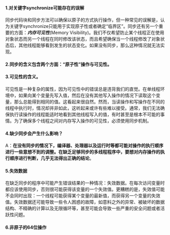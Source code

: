 #### 1.对关键字synchronize可能存在的误解
同步代码块和同步方法可以确保以原子的方式执行操作，但一种常见的误解是，认为关键字synchronize只能用于实现原子性或者确定“临界区”。同步还有另一个重要的方面：***内存可见性***(Memory Visibility)。我们不仅希望防止某个线程正在使用对象状态而另一个线程在同时修改该状态，而且希望确保当一个线程修改了对象状态后，其他线程能够看到发生的状态变化。如果没有同步，那么这种情况就无法实现。

#### 2.同步的含义包含两个方面：“原子性”操作与可见性。

#### 3.可见性的含义。
可见性是一种复杂的属性，因为可见性中的错误总是违背我们的直觉。在单线程环境中，如果向某个变量先写入值，然后在没有其他写入操作的情况下读取这个变量，那么总能得到相同的值。这看起来很自然。然而，当读操作和写操作在不同的线程中执行时，情况却并非如此，这听起来或许有些难以接受。通常，我们无法确保执行读操作的线程能适时地看到其他线程写入的值，有时甚至是根本不可能的事情。为了确保多个线程之间对内存写入操作的可见性，必须使用同步机制。

#### 4.缺少同步会产生什么影响？
A：**在没有同步的情况下，编译器、处理器以及运行时等都可能对操作的执行顺序进行一些意想不到的调整。在缺乏足够同步的多线程程序中，要想对内存操作的执行顺序进行判断，几乎无法得出正确的结论**。

#### 5.失效数据
在缺乏同步的程序中可能产生错误结果的一种情况：失效数据。在每次访问变量时都应该使用同步，否则很可能获得该变量的一个失效值。更糟糕的是，失效值可能不会同时出现：一个线程可能获得某个变量的最新值，而获得另一个变量的失效值。失效数据还可能导致一些令人困惑的故障，如意料之外的异常、被破坏的数据结构、不精确的计算以及无限循环等，甚至可能会导致一些严重的安全问题或者活跃性问题。

#### 6.非原子的64位操作




